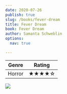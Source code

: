 ```yaml
---
date: 2020-07-26
publish: true
slug: /books/fever-dream
title: Fever Dream 
book: Fever Dream
author: Samanta Schweblin
options:
  nav: true

---
```



| Genre  | Rating |
| ------ | ------ |
| Horror | ★★★★☆       |

![](https://images-na.ssl-images-amazon.com/images/I/8146Db4JioL.jpg)